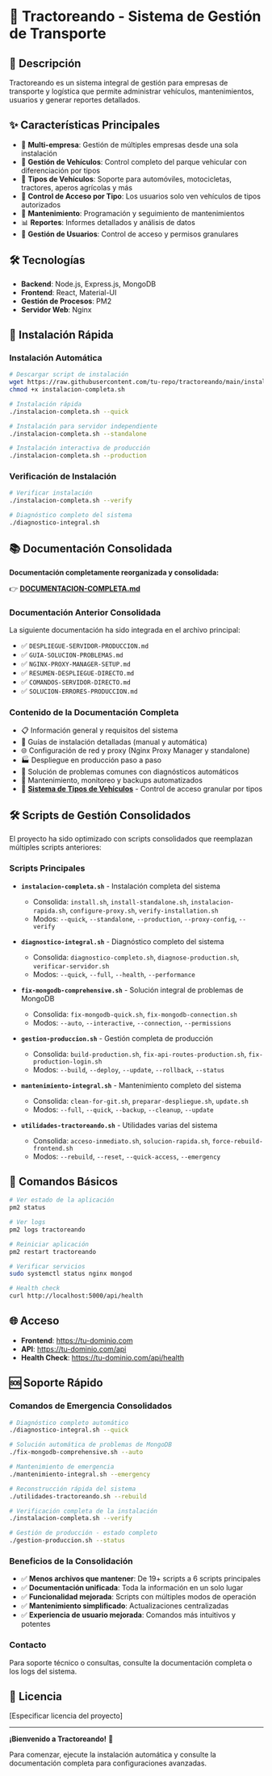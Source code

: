 # 🚛 Tractoreando - Sistema de Gestión de Transporte

## 📖 Descripción

Tractoreando es un sistema integral de gestión para empresas de transporte y logística que permite administrar vehículos, mantenimientos, usuarios y generar reportes detallados.

## ✨ Características Principales

- 🏢 **Multi-empresa**: Gestión de múltiples empresas desde una sola instalación
- 🚛 **Gestión de Vehículos**: Control completo del parque vehicular con diferenciación por tipos
- 🚗 **Tipos de Vehículos**: Soporte para automóviles, motocicletas, tractores, aperos agrícolas y más
- 🔐 **Control de Acceso por Tipo**: Los usuarios solo ven vehículos de tipos autorizados
- 🔧 **Mantenimiento**: Programación y seguimiento de mantenimientos
- 📊 **Reportes**: Informes detallados y análisis de datos
- 👥 **Gestión de Usuarios**: Control de acceso y permisos granulares

## 🛠️ Tecnologías

- **Backend**: Node.js, Express.js, MongoDB
- **Frontend**: React, Material-UI
- **Gestión de Procesos**: PM2
- **Servidor Web**: Nginx

## 🚀 Instalación Rápida

### Instalación Automática

```bash
# Descargar script de instalación
wget https://raw.githubusercontent.com/tu-repo/tractoreando/main/instalacion-completa.sh
chmod +x instalacion-completa.sh

# Instalación rápida
./instalacion-completa.sh --quick

# Instalación para servidor independiente
./instalacion-completa.sh --standalone

# Instalación interactiva de producción
./instalacion-completa.sh --production
```

### Verificación de Instalación

```bash
# Verificar instalación
./instalacion-completa.sh --verify

# Diagnóstico completo del sistema
./diagnostico-integral.sh
```

## 📚 Documentación Consolidada

**Documentación completamente reorganizada y consolidada:**

👉 **[DOCUMENTACION-COMPLETA.md](./DOCUMENTACION-COMPLETA.md)**

### Documentación Anterior Consolidada
La siguiente documentación ha sido integrada en el archivo principal:
- ✅ `DESPLIEGUE-SERVIDOR-PRODUCCION.md`
- ✅ `GUIA-SOLUCION-PROBLEMAS.md`
- ✅ `NGINX-PROXY-MANAGER-SETUP.md`
- ✅ `RESUMEN-DESPLIEGUE-DIRECTO.md`
- ✅ `COMANDOS-SERVIDOR-DIRECTO.md`
- ✅ `SOLUCION-ERRORES-PRODUCCION.md`

### Contenido de la Documentación Completa
- 📋 Información general y requisitos del sistema
- 🚀 Guías de instalación detalladas (manual y automática)
- 🌐 Configuración de red y proxy (Nginx Proxy Manager y standalone)
- 🏭 Despliegue en producción paso a paso
- 🔧 Solución de problemas comunes con diagnósticos automáticos
- 🔧 Mantenimiento, monitoreo y backups automatizados
- 🚗 **[Sistema de Tipos de Vehículos](./SISTEMA-TIPOS-VEHICULOS.md)** - Control de acceso granular por tipos

## 🛠️ Scripts de Gestión Consolidados

El proyecto ha sido optimizado con scripts consolidados que reemplazan múltiples scripts anteriores:

### Scripts Principales
- **`instalacion-completa.sh`** - Instalación completa del sistema
  - Consolida: `install.sh`, `install-standalone.sh`, `instalacion-rapida.sh`, `configure-proxy.sh`, `verify-installation.sh`
  - Modos: `--quick`, `--standalone`, `--production`, `--proxy-config`, `--verify`

- **`diagnostico-integral.sh`** - Diagnóstico completo del sistema
  - Consolida: `diagnostico-completo.sh`, `diagnose-production.sh`, `verificar-servidor.sh`
  - Modos: `--quick`, `--full`, `--health`, `--performance`

- **`fix-mongodb-comprehensive.sh`** - Solución integral de problemas de MongoDB
  - Consolida: `fix-mongodb-quick.sh`, `fix-mongodb-connection.sh`
  - Modos: `--auto`, `--interactive`, `--connection`, `--permissions`

- **`gestion-produccion.sh`** - Gestión completa de producción
  - Consolida: `build-production.sh`, `fix-api-routes-production.sh`, `fix-production-login.sh`
  - Modos: `--build`, `--deploy`, `--update`, `--rollback`, `--status`

- **`mantenimiento-integral.sh`** - Mantenimiento completo del sistema
  - Consolida: `clean-for-git.sh`, `preparar-despliegue.sh`, `update.sh`
  - Modos: `--full`, `--quick`, `--backup`, `--cleanup`, `--update`

- **`utilidades-tractoreando.sh`** - Utilidades varias del sistema
  - Consolida: `acceso-inmediato.sh`, `solucion-rapida.sh`, `force-rebuild-frontend.sh`
  - Modos: `--rebuild`, `--reset`, `--quick-access`, `--emergency`

## 🔧 Comandos Básicos

```bash
# Ver estado de la aplicación
pm2 status

# Ver logs
pm2 logs tractoreando

# Reiniciar aplicación
pm2 restart tractoreando

# Verificar servicios
sudo systemctl status nginx mongod

# Health check
curl http://localhost:5000/api/health
```

## 🌐 Acceso

- **Frontend**: https://tu-dominio.com
- **API**: https://tu-dominio.com/api
- **Health Check**: https://tu-dominio.com/api/health

## 🆘 Soporte Rápido

### Comandos de Emergencia Consolidados

```bash
# Diagnóstico completo automático
./diagnostico-integral.sh --quick

# Solución automática de problemas de MongoDB
./fix-mongodb-comprehensive.sh --auto

# Mantenimiento de emergencia
./mantenimiento-integral.sh --emergency

# Reconstrucción rápida del sistema
./utilidades-tractoreando.sh --rebuild

# Verificación completa de la instalación
./instalacion-completa.sh --verify

# Gestión de producción - estado completo
./gestion-produccion.sh --status
```

### Beneficios de la Consolidación
- ✅ **Menos archivos que mantener**: De 19+ scripts a 6 scripts principales
- ✅ **Documentación unificada**: Toda la información en un solo lugar
- ✅ **Funcionalidad mejorada**: Scripts con múltiples modos de operación
- ✅ **Mantenimiento simplificado**: Actualizaciones centralizadas
- ✅ **Experiencia de usuario mejorada**: Comandos más intuitivos y potentes

### Contacto

Para soporte técnico o consultas, consulte la documentación completa o los logs del sistema.

## 📄 Licencia

[Especificar licencia del proyecto]

---

**¡Bienvenido a Tractoreando!** 🎉

Para comenzar, ejecute la instalación automática y consulte la documentación completa para configuraciones avanzadas.